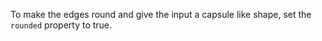 To make the edges round and give the input a capsule like shape, set the `rounded` property to true.
